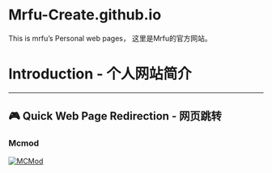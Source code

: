 # Mrfu-Create.github.io
This is mrfu’s Personal web pages，
这里是Mrfu的官方网站。

# Introduction - 个人网站简介




---

## 🎮 Quick Web Page Redirection - 网页跳转

### Mcmod
[![MCMod](https://img.shields.io/badge/-MCMod%E4%BD%9C%E5%93%81%E9%9B%86-0066FF?style=for-the-badge&logoWidth=40&labelColor=0066FF&color=blue&width=800&height=100&fontSize=40)](https://www.mcmod.cn/author/34339.html)

